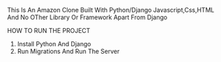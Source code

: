 This Is An Amazon Clone Built With 
Python/Django
Javascript,Css,HTML
And No OTher Library Or Framework Apart From Django

HOW TO RUN THE PROJECT
1. Install Python And Django
2. Run Migrations And Run The Server



